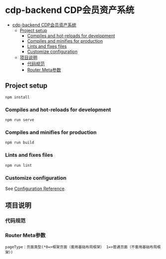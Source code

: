 # cdp-backend CDP会员资产系统

<!-- TOC -->

- [cdp-backend CDP会员资产系统](#cdp-backend-cdp会员资产系统)
  - [Project setup](#project-setup)
    - [Compiles and hot-reloads for development](#compiles-and-hot-reloads-for-development)
    - [Compiles and minifies for production](#compiles-and-minifies-for-production)
    - [Lints and fixes files](#lints-and-fixes-files)
    - [Customize configuration](#customize-configuration)
  - [项目说明](#项目说明)
    - [代码规范](#代码规范)
    - [Router Meta参数](#router-meta参数)

<!-- /TOC -->

## Project setup
```
npm install
```

### Compiles and hot-reloads for development
```
npm run serve
```

### Compiles and minifies for production
```
npm run build
```

### Lints and fixes files
```
npm run lint
```

### Customize configuration
See [Configuration Reference](https://cli.vuejs.org/config/).

## 项目说明

### 代码规范

### Router Meta参数

```
pageType：页面类型(*0=>框架页面（套用基础布局框架） 1=>普通页面（不套用基础布局框架）)
```
